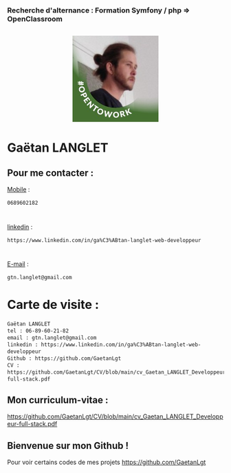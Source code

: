 ### Recherche d'alternance : Formation Symfony / php => OpenClassroom
## 


<div align="center">
	
![Alt Text](https://github.com/GaetanLgt/CV/blob/main/photo.png?raw=true)

</div>

Gaëtan LANGLET
===



## Pour me contacter :



[Mobile](tel:+33(0)689602182) : 
	
	0689602182

#
[linkedin](https://www.linkedin.com/in/ga%C3%ABtan-langlet-web-developpeur) :
 	
	https://www.linkedin.com/in/ga%C3%ABtan-langlet-web-developpeur

#
[E-mail](mailto:gtn.langlet@gmail.com?subject=[github]%20Source%20CV) :
 	
	gtn.langlet@gmail.com


# Carte de visite :


	Gaëtan LANGLET
	tel : 06-89-60-21-82
	email : gtn.langlet@gmail.com
	linkedin : https://www.linkedin.com/in/ga%C3%ABtan-langlet-web-developpeur
	Github : https://github.com/GaetanLgt
	CV : https://github.com/GaetanLgt/CV/blob/main/cv_Gaetan_LANGLET_Developpeur-full-stack.pdf
##

###
Mon curriculum-vitae :
---

<div>
	
https://github.com/GaetanLgt/CV/blob/main/cv_Gaetan_LANGLET_Developpeur-full-stack.pdf
	
</div>


###

Bienvenue sur mon Github !
--
Pour voir certains codes de mes projets https://github.com/GaetanLgt 
